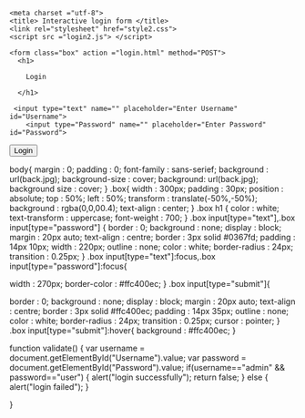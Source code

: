 <!DOCTYPE html>
<html lan="en" and dir="Itr">
  <head>
    
    <meta charset ="utf-8">
    <title> Interactive login form </title>
    <link rel="stylesheet" href="style2.css">
    <script src ="login2.js"> </script>
    
  </head>
  
  <body>
  
    <form class="box" action ="login.html" method="POST">
      <h1>
      
        Login
        
      </h1>
      
     <input type="text" name="" placeholder="Enter Username" id="Username">
        <input type="Password" name="" placeholder="Enter Password" id="Password">
  <input type="Submit" name="" value="Login" onclick ="validate()" >
  
  </form>
  
  </body>
  
  </html>
  
  
  
  
  body{
  margin : 0;
  padding : 0;
  font-family : sans-serief;
  background : url(back.jpg);
  background-size : cover;
  background: url(back.jpg);
  background size : cover;
}
.box{
  width : 300px;
  padding : 30px;
  position : absolute;
  top : 50%;
  left : 50%;
  transform : translate(-50%,-50%);
  background : rgba(0,0,00.4);
  text-align : center;
  }
.box h1
{
  color : white;
  text-transform : uppercase;
  font-weight : 700;
  }
.box input[type="text"],.box input[type="password"]
{
  border : 0;
  background : none;
  display : block;
  margin : 20px auto;
  text-align : centre;
  border : 3px solid #0367fd;
  padding : 14px 10px;
  width : 220px;
  outline : none;
  color : white;
  border-radius : 24px;
  transition : 0.25px;
  }
.box input[type="text"]:focus,.box input[type="password"]:focus{
  
  width : 270px;
  border-color : #ffc400ec;
  }
.box input[type="submit"]{
  
  border : 0;
background : none;
  display : block;
  margin : 20px auto;
  text-align : centre;
  border : 3px solid #ffc400ec;
  padding : 14px 35px;
  outline : none;
  color : white;
  border-radius : 24px;
  transition : 0.25px;
  cursor : pointer;
}
.box input[type="submit"]:hover{
  background : #ffc400ec;
}
  

  
  
  
  function validate()
{
var username = document.getElementById("Username").value;
var password = document.getElementById("Password").value;
  if(username=="admin" && password=="user")
    {
      alert("login successfully");
      return false;
    }
  else
    {
      alert("login failed");
    }
  
  
}
  
  
  
  
      
                        
                        
      
